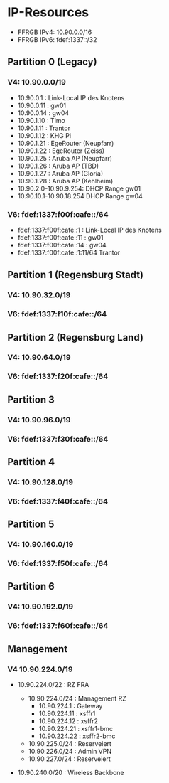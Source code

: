 # IP-Resources

* FFRGB IPv4: 10.90.0.0/16
* FFRGB IPv6: fdef:1337::/32

## Partition 0 (Legacy)
### V4: 10.90.0.0/19
* 10.90.0.1  : Link-Local IP des Knotens
* 10.90.0.11 : gw01
* 10.90.0.14 : gw04
* 10.90.1.10 : Timo
* 10.90.1.11 : Trantor
* 10.90.1.12 : KHG Pi
* 10.90.1.21 : EgeRouter (Neupfarr)
* 10.90.1.22 : EgeRouter (Zeiss)
* 10.90.1.25 : Aruba AP (Neupfarr)
* 10.90.1.26 : Aruba AP (TBD)
* 10.90.1.27 : Aruba AP (Gloria)
* 10.90.1.28 : Aruba AP (Kehlheim)
* 10.90.2.0-10.90.9.254: DHCP Range gw01
* 10.90.10.1-10.90.18.254 DHCP Range gw04

### V6: fdef:1337:f00f:cafe::/64
* fdef:1337:f00f:cafe::1  : Link-Local IP des Knotens
* fdef:1337:f00f:cafe::11 : gw01
* fdef:1337:f00f:cafe::14 : gw04
* fdef:1337:f00f:cafe::1:11/64 Trantor

## Partition 1 (Regensburg Stadt)
### V4: 10.90.32.0/19
### V6: fdef:1337:f10f:cafe::/64

## Partition 2 (Regensburg Land)
### V4: 10.90.64.0/19
### V6: fdef:1337:f20f:cafe::/64

## Partition 3
### V4: 10.90.96.0/19
### V6: fdef:1337:f30f:cafe::/64

## Partition 4
### V4: 10.90.128.0/19
### V6: fdef:1337:f40f:cafe::/64

## Partition 5
### V4: 10.90.160.0/19
### V6: fdef:1337:f50f:cafe::/64

## Partition 6
### V4: 10.90.192.0/19
### V6: fdef:1337:f60f:cafe::/64

## Management
### V4 10.90.224.0/19

* 10.90.224.0/22 : RZ FRA
  * 10.90.224.0/24 : Management RZ
    * 10.90.224.1 : Gateway
    * 10.90.224.11 : xsffr1
    * 10.90.224.12 : xsffr2
    * 10.90.224.21 : xsffr1-bmc
    * 10.90.224.22 : xsffr2-bmc
  * 10.90.225.0/24 : Reserveiert
  * 10.90.226.0/24 : Admin VPN
  * 10.90.227.0/24 : Reserveiert

* 10.90.240.0/20 : Wireless Backbone
